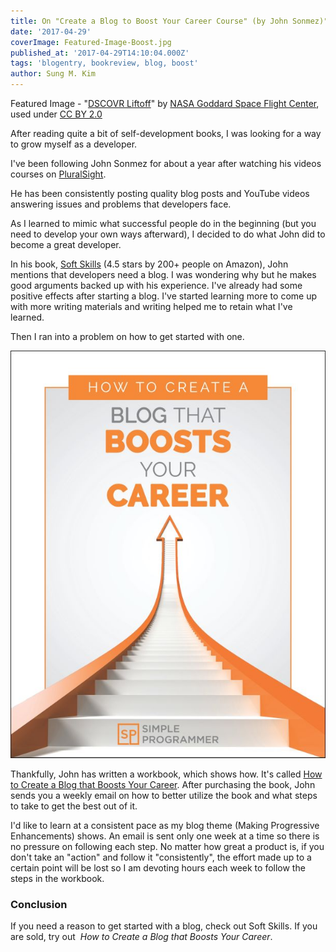 ```yaml
---
title: On "Create a Blog to Boost Your Career Course" (by John Sonmez)"
date: '2017-04-29'
coverImage: Featured-Image-Boost.jpg
published_at: '2017-04-29T14:10:04.000Z'
tags: 'blogentry, bookreview, blog, boost'
author: Sung M. Kim
---
```


Featured Image - "[DSCOVR Liftoff](https://www.flickr.com/photos/gsfc/16495356966/in/photolist-r8D1Wj-QQCfPt-fWFARy-S5AWz4-o1LYsg-qphFtm-pWgcvR-53jKW-oeo6Tu-53jKR-RbLeSU-QQCg5i-53jLg-ab1kba-RH57Sf-o4T16c-U6SM7x-rzpin-S5AXMe-sisaCm-dm1R1s-edDxyS-dSzo2A-hG4EHb-T2DJDV-RDSvmS-SSLyjx-S5AXjR-S5BhLr-aRv9fK-qsyGca-bGoWje-8JpmiE-TT6qEt-bAY1qT-T4Cvxn-dz6NsH-U34w9D-SNzaYZ-jxEio4-SNz6Sc-S5B68M-av1gT2-aagrq6-b9MkvB-fBzq1-c4BB4f-oqYeJC-brcoqV-RKv6k3)" by [NASA Goddard Space Flight Center](https://www.flickr.com/photos/gsfc/), used under [CC BY 2.0](https://creativecommons.org/licenses/by/2.0/)

After reading quite a bit of self-development books, I was looking for a way to grow myself as a developer.

I've been following John Sonmez for about a year after watching his videos courses on [PluralSight](https://www.pluralsight.com/).

He has been consistently posting quality blog posts and YouTube videos answering issues and problems that developers face.

As I learned to mimic what successful people do in the beginning (but you need to develop your own ways afterward), I decided to do what John did to become a great developer.

In his book, [Soft Skills](http://simpleprogrammer.com/softskills) (4.5 stars by 200+ people on Amazon), John mentions that developers need a blog. I was wondering why but he makes good arguments backed up with his experience. I've already had some positive effects after starting a blog. I've started learning more to come up with more writing materials and writing helped me to retain what I've learned.

Then I ran into a problem on how to get started with one.

![](./images/Book-Cover.jpg)

Thankfully, John has written a workbook, which shows how. It's called [How to Create a Blog that Boosts Your Career](https://simpleprogrammer.com/blog-course). After purchasing the book, John sends you a weekly email on how to better utilize the book and what steps to take to get the best out of it.

I'd like to learn at a consistent pace as my blog theme (Making Progressive Enhancements) shows. An email is sent only one week at a time so there is no pressure on following each step. No matter how great a product is, if you don't take an "action" and follow it "consistently", the effort made up to a certain point will be lost so I am devoting hours each week to follow the steps in the workbook.

### Conclusion

If you need a reason to get started with a blog, check out Soft Skills. If you are sold, try out  *How to Create a Blog that Boosts Your Career*.

